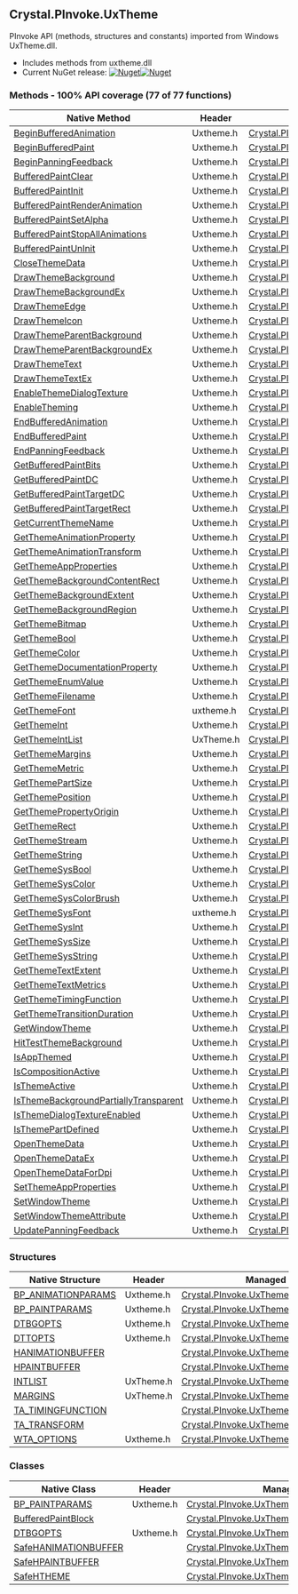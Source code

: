 ## Crystal.PInvoke.UxTheme  
PInvoke API (methods, structures and constants) imported from Windows UxTheme.dll.

- Includes methods from uxtheme.dll  
- Current NuGet release: [![Nuget](https://img.shields.io/nuget/v/Crystal.PInvoke.UxTheme?logo=nuget&style=flat-square)![Nuget](https://img.shields.io/nuget/dt/Crystal.PInvoke.UxTheme?label=%20&style=flat-square)](https://www.nuget.org/packages/Crystal.PInvoke.UxTheme)  
### Methods - 100% API coverage (77 of 77 functions)  
Native Method | Header | Managed Method  
--- | --- | ---  
[BeginBufferedAnimation](https://www.google.com/search?num=5&q=BeginBufferedAnimation+site%3Adocs.microsoft.com) | Uxtheme.h | [Crystal.PInvoke.UxTheme.BeginBufferedAnimation](https://github.com/dahall/Crystal/search?l=C%23&q=BeginBufferedAnimation)  
[BeginBufferedPaint](https://www.google.com/search?num=5&q=BeginBufferedPaint+site%3Adocs.microsoft.com) | Uxtheme.h | [Crystal.PInvoke.UxTheme.BeginBufferedPaint](https://github.com/dahall/Crystal/search?l=C%23&q=BeginBufferedPaint)  
[BeginPanningFeedback](https://www.google.com/search?num=5&q=BeginPanningFeedback+site%3Adocs.microsoft.com) | Uxtheme.h | [Crystal.PInvoke.UxTheme.BeginPanningFeedback](https://github.com/dahall/Crystal/search?l=C%23&q=BeginPanningFeedback)  
[BufferedPaintClear](https://www.google.com/search?num=5&q=BufferedPaintClear+site%3Adocs.microsoft.com) | Uxtheme.h | [Crystal.PInvoke.UxTheme.BufferedPaintClear](https://github.com/dahall/Crystal/search?l=C%23&q=BufferedPaintClear)  
[BufferedPaintInit](https://www.google.com/search?num=5&q=BufferedPaintInit+site%3Adocs.microsoft.com) | Uxtheme.h | [Crystal.PInvoke.UxTheme.BufferedPaintInit](https://github.com/dahall/Crystal/search?l=C%23&q=BufferedPaintInit)  
[BufferedPaintRenderAnimation](https://www.google.com/search?num=5&q=BufferedPaintRenderAnimation+site%3Adocs.microsoft.com) | Uxtheme.h | [Crystal.PInvoke.UxTheme.BufferedPaintRenderAnimation](https://github.com/dahall/Crystal/search?l=C%23&q=BufferedPaintRenderAnimation)  
[BufferedPaintSetAlpha](https://www.google.com/search?num=5&q=BufferedPaintSetAlpha+site%3Adocs.microsoft.com) | Uxtheme.h | [Crystal.PInvoke.UxTheme.BufferedPaintSetAlpha](https://github.com/dahall/Crystal/search?l=C%23&q=BufferedPaintSetAlpha)  
[BufferedPaintStopAllAnimations](https://www.google.com/search?num=5&q=BufferedPaintStopAllAnimations+site%3Adocs.microsoft.com) | Uxtheme.h | [Crystal.PInvoke.UxTheme.BufferedPaintStopAllAnimations](https://github.com/dahall/Crystal/search?l=C%23&q=BufferedPaintStopAllAnimations)  
[BufferedPaintUnInit](https://www.google.com/search?num=5&q=BufferedPaintUnInit+site%3Adocs.microsoft.com) | Uxtheme.h | [Crystal.PInvoke.UxTheme.BufferedPaintUnInit](https://github.com/dahall/Crystal/search?l=C%23&q=BufferedPaintUnInit)  
[CloseThemeData](https://www.google.com/search?num=5&q=CloseThemeData+site%3Adocs.microsoft.com) | Uxtheme.h | [Crystal.PInvoke.UxTheme.CloseThemeData](https://github.com/dahall/Crystal/search?l=C%23&q=CloseThemeData)  
[DrawThemeBackground](https://www.google.com/search?num=5&q=DrawThemeBackground+site%3Adocs.microsoft.com) | Uxtheme.h | [Crystal.PInvoke.UxTheme.DrawThemeBackground](https://github.com/dahall/Crystal/search?l=C%23&q=DrawThemeBackground)  
[DrawThemeBackgroundEx](https://www.google.com/search?num=5&q=DrawThemeBackgroundEx+site%3Adocs.microsoft.com) | Uxtheme.h | [Crystal.PInvoke.UxTheme.DrawThemeBackgroundEx](https://github.com/dahall/Crystal/search?l=C%23&q=DrawThemeBackgroundEx)  
[DrawThemeEdge](https://www.google.com/search?num=5&q=DrawThemeEdge+site%3Adocs.microsoft.com) | Uxtheme.h | [Crystal.PInvoke.UxTheme.DrawThemeEdge](https://github.com/dahall/Crystal/search?l=C%23&q=DrawThemeEdge)  
[DrawThemeIcon](https://www.google.com/search?num=5&q=DrawThemeIcon+site%3Adocs.microsoft.com) | Uxtheme.h | [Crystal.PInvoke.UxTheme.DrawThemeIcon](https://github.com/dahall/Crystal/search?l=C%23&q=DrawThemeIcon)  
[DrawThemeParentBackground](https://www.google.com/search?num=5&q=DrawThemeParentBackground+site%3Adocs.microsoft.com) | Uxtheme.h | [Crystal.PInvoke.UxTheme.DrawThemeParentBackground](https://github.com/dahall/Crystal/search?l=C%23&q=DrawThemeParentBackground)  
[DrawThemeParentBackgroundEx](https://www.google.com/search?num=5&q=DrawThemeParentBackgroundEx+site%3Adocs.microsoft.com) | Uxtheme.h | [Crystal.PInvoke.UxTheme.DrawThemeParentBackgroundEx](https://github.com/dahall/Crystal/search?l=C%23&q=DrawThemeParentBackgroundEx)  
[DrawThemeText](https://www.google.com/search?num=5&q=DrawThemeText+site%3Adocs.microsoft.com) | Uxtheme.h | [Crystal.PInvoke.UxTheme.DrawThemeText](https://github.com/dahall/Crystal/search?l=C%23&q=DrawThemeText)  
[DrawThemeTextEx](https://www.google.com/search?num=5&q=DrawThemeTextEx+site%3Adocs.microsoft.com) | Uxtheme.h | [Crystal.PInvoke.UxTheme.DrawThemeTextEx](https://github.com/dahall/Crystal/search?l=C%23&q=DrawThemeTextEx)  
[EnableThemeDialogTexture](https://www.google.com/search?num=5&q=EnableThemeDialogTexture+site%3Adocs.microsoft.com) | Uxtheme.h | [Crystal.PInvoke.UxTheme.EnableThemeDialogTexture](https://github.com/dahall/Crystal/search?l=C%23&q=EnableThemeDialogTexture)  
[EnableTheming](https://www.google.com/search?num=5&q=EnableTheming+site%3Adocs.microsoft.com) | Uxtheme.h | [Crystal.PInvoke.UxTheme.EnableTheming](https://github.com/dahall/Crystal/search?l=C%23&q=EnableTheming)  
[EndBufferedAnimation](https://www.google.com/search?num=5&q=EndBufferedAnimation+site%3Adocs.microsoft.com) | Uxtheme.h | [Crystal.PInvoke.UxTheme.EndBufferedAnimation](https://github.com/dahall/Crystal/search?l=C%23&q=EndBufferedAnimation)  
[EndBufferedPaint](https://www.google.com/search?num=5&q=EndBufferedPaint+site%3Adocs.microsoft.com) | Uxtheme.h | [Crystal.PInvoke.UxTheme.EndBufferedPaint](https://github.com/dahall/Crystal/search?l=C%23&q=EndBufferedPaint)  
[EndPanningFeedback](https://www.google.com/search?num=5&q=EndPanningFeedback+site%3Adocs.microsoft.com) | Uxtheme.h | [Crystal.PInvoke.UxTheme.EndPanningFeedback](https://github.com/dahall/Crystal/search?l=C%23&q=EndPanningFeedback)  
[GetBufferedPaintBits](https://www.google.com/search?num=5&q=GetBufferedPaintBits+site%3Adocs.microsoft.com) | Uxtheme.h | [Crystal.PInvoke.UxTheme.GetBufferedPaintBits](https://github.com/dahall/Crystal/search?l=C%23&q=GetBufferedPaintBits)  
[GetBufferedPaintDC](https://www.google.com/search?num=5&q=GetBufferedPaintDC+site%3Adocs.microsoft.com) | Uxtheme.h | [Crystal.PInvoke.UxTheme.GetBufferedPaintDC](https://github.com/dahall/Crystal/search?l=C%23&q=GetBufferedPaintDC)  
[GetBufferedPaintTargetDC](https://www.google.com/search?num=5&q=GetBufferedPaintTargetDC+site%3Adocs.microsoft.com) | Uxtheme.h | [Crystal.PInvoke.UxTheme.GetBufferedPaintTargetDC](https://github.com/dahall/Crystal/search?l=C%23&q=GetBufferedPaintTargetDC)  
[GetBufferedPaintTargetRect](https://www.google.com/search?num=5&q=GetBufferedPaintTargetRect+site%3Adocs.microsoft.com) | Uxtheme.h | [Crystal.PInvoke.UxTheme.GetBufferedPaintTargetRect](https://github.com/dahall/Crystal/search?l=C%23&q=GetBufferedPaintTargetRect)  
[GetCurrentThemeName](https://www.google.com/search?num=5&q=GetCurrentThemeName+site%3Adocs.microsoft.com) | Uxtheme.h | [Crystal.PInvoke.UxTheme.GetCurrentThemeName](https://github.com/dahall/Crystal/search?l=C%23&q=GetCurrentThemeName)  
[GetThemeAnimationProperty](https://www.google.com/search?num=5&q=GetThemeAnimationProperty+site%3Adocs.microsoft.com) | Uxtheme.h | [Crystal.PInvoke.UxTheme.GetThemeAnimationProperty](https://github.com/dahall/Crystal/search?l=C%23&q=GetThemeAnimationProperty)  
[GetThemeAnimationTransform](https://www.google.com/search?num=5&q=GetThemeAnimationTransform+site%3Adocs.microsoft.com) | Uxtheme.h | [Crystal.PInvoke.UxTheme.GetThemeAnimationTransform](https://github.com/dahall/Crystal/search?l=C%23&q=GetThemeAnimationTransform)  
[GetThemeAppProperties](https://www.google.com/search?num=5&q=GetThemeAppProperties+site%3Adocs.microsoft.com) | Uxtheme.h | [Crystal.PInvoke.UxTheme.GetThemeAppProperties](https://github.com/dahall/Crystal/search?l=C%23&q=GetThemeAppProperties)  
[GetThemeBackgroundContentRect](https://www.google.com/search?num=5&q=GetThemeBackgroundContentRect+site%3Adocs.microsoft.com) | Uxtheme.h | [Crystal.PInvoke.UxTheme.GetThemeBackgroundContentRect](https://github.com/dahall/Crystal/search?l=C%23&q=GetThemeBackgroundContentRect)  
[GetThemeBackgroundExtent](https://www.google.com/search?num=5&q=GetThemeBackgroundExtent+site%3Adocs.microsoft.com) | Uxtheme.h | [Crystal.PInvoke.UxTheme.GetThemeBackgroundExtent](https://github.com/dahall/Crystal/search?l=C%23&q=GetThemeBackgroundExtent)  
[GetThemeBackgroundRegion](https://www.google.com/search?num=5&q=GetThemeBackgroundRegion+site%3Adocs.microsoft.com) | Uxtheme.h | [Crystal.PInvoke.UxTheme.GetThemeBackgroundRegion](https://github.com/dahall/Crystal/search?l=C%23&q=GetThemeBackgroundRegion)  
[GetThemeBitmap](https://www.google.com/search?num=5&q=GetThemeBitmap+site%3Adocs.microsoft.com) | Uxtheme.h | [Crystal.PInvoke.UxTheme.GetThemeBitmap](https://github.com/dahall/Crystal/search?l=C%23&q=GetThemeBitmap)  
[GetThemeBool](https://www.google.com/search?num=5&q=GetThemeBool+site%3Adocs.microsoft.com) | Uxtheme.h | [Crystal.PInvoke.UxTheme.GetThemeBool](https://github.com/dahall/Crystal/search?l=C%23&q=GetThemeBool)  
[GetThemeColor](https://www.google.com/search?num=5&q=GetThemeColor+site%3Adocs.microsoft.com) | Uxtheme.h | [Crystal.PInvoke.UxTheme.GetThemeColor](https://github.com/dahall/Crystal/search?l=C%23&q=GetThemeColor)  
[GetThemeDocumentationProperty](https://www.google.com/search?num=5&q=GetThemeDocumentationProperty+site%3Adocs.microsoft.com) | Uxtheme.h | [Crystal.PInvoke.UxTheme.GetThemeDocumentationProperty](https://github.com/dahall/Crystal/search?l=C%23&q=GetThemeDocumentationProperty)  
[GetThemeEnumValue](https://www.google.com/search?num=5&q=GetThemeEnumValue+site%3Adocs.microsoft.com) | Uxtheme.h | [Crystal.PInvoke.UxTheme.GetThemeEnumValue](https://github.com/dahall/Crystal/search?l=C%23&q=GetThemeEnumValue)  
[GetThemeFilename](https://www.google.com/search?num=5&q=GetThemeFilename+site%3Adocs.microsoft.com) | Uxtheme.h | [Crystal.PInvoke.UxTheme.GetThemeFilename](https://github.com/dahall/Crystal/search?l=C%23&q=GetThemeFilename)  
[GetThemeFont](https://www.google.com/search?num=5&q=GetThemeFont+site%3Adocs.microsoft.com) | uxtheme.h | [Crystal.PInvoke.UxTheme.GetThemeFont](https://github.com/dahall/Crystal/search?l=C%23&q=GetThemeFont)  
[GetThemeInt](https://www.google.com/search?num=5&q=GetThemeInt+site%3Adocs.microsoft.com) | Uxtheme.h | [Crystal.PInvoke.UxTheme.GetThemeInt](https://github.com/dahall/Crystal/search?l=C%23&q=GetThemeInt)  
[GetThemeIntList](https://www.google.com/search?num=5&q=GetThemeIntList+site%3Adocs.microsoft.com) | UxTheme.h | [Crystal.PInvoke.UxTheme.GetThemeIntListPreVista](https://github.com/dahall/Crystal/search?l=C%23&q=GetThemeIntListPreVista)  
[GetThemeMargins](https://www.google.com/search?num=5&q=GetThemeMargins+site%3Adocs.microsoft.com) | Uxtheme.h | [Crystal.PInvoke.UxTheme.GetThemeMargins](https://github.com/dahall/Crystal/search?l=C%23&q=GetThemeMargins)  
[GetThemeMetric](https://www.google.com/search?num=5&q=GetThemeMetric+site%3Adocs.microsoft.com) | Uxtheme.h | [Crystal.PInvoke.UxTheme.GetThemeMetric](https://github.com/dahall/Crystal/search?l=C%23&q=GetThemeMetric)  
[GetThemePartSize](https://www.google.com/search?num=5&q=GetThemePartSize+site%3Adocs.microsoft.com) | Uxtheme.h | [Crystal.PInvoke.UxTheme.GetThemePartSize](https://github.com/dahall/Crystal/search?l=C%23&q=GetThemePartSize)  
[GetThemePosition](https://www.google.com/search?num=5&q=GetThemePosition+site%3Adocs.microsoft.com) | Uxtheme.h | [Crystal.PInvoke.UxTheme.GetThemePosition](https://github.com/dahall/Crystal/search?l=C%23&q=GetThemePosition)  
[GetThemePropertyOrigin](https://www.google.com/search?num=5&q=GetThemePropertyOrigin+site%3Adocs.microsoft.com) | Uxtheme.h | [Crystal.PInvoke.UxTheme.GetThemePropertyOrigin](https://github.com/dahall/Crystal/search?l=C%23&q=GetThemePropertyOrigin)  
[GetThemeRect](https://www.google.com/search?num=5&q=GetThemeRect+site%3Adocs.microsoft.com) | Uxtheme.h | [Crystal.PInvoke.UxTheme.GetThemeRect](https://github.com/dahall/Crystal/search?l=C%23&q=GetThemeRect)  
[GetThemeStream](https://www.google.com/search?num=5&q=GetThemeStream+site%3Adocs.microsoft.com) | Uxtheme.h | [Crystal.PInvoke.UxTheme.GetThemeStream](https://github.com/dahall/Crystal/search?l=C%23&q=GetThemeStream)  
[GetThemeString](https://www.google.com/search?num=5&q=GetThemeString+site%3Adocs.microsoft.com) | Uxtheme.h | [Crystal.PInvoke.UxTheme.GetThemeString](https://github.com/dahall/Crystal/search?l=C%23&q=GetThemeString)  
[GetThemeSysBool](https://www.google.com/search?num=5&q=GetThemeSysBool+site%3Adocs.microsoft.com) | Uxtheme.h | [Crystal.PInvoke.UxTheme.GetThemeSysBool](https://github.com/dahall/Crystal/search?l=C%23&q=GetThemeSysBool)  
[GetThemeSysColor](https://www.google.com/search?num=5&q=GetThemeSysColor+site%3Adocs.microsoft.com) | Uxtheme.h | [Crystal.PInvoke.UxTheme.GetThemeSysColor](https://github.com/dahall/Crystal/search?l=C%23&q=GetThemeSysColor)  
[GetThemeSysColorBrush](https://www.google.com/search?num=5&q=GetThemeSysColorBrush+site%3Adocs.microsoft.com) | Uxtheme.h | [Crystal.PInvoke.UxTheme.GetThemeSysColorBrush](https://github.com/dahall/Crystal/search?l=C%23&q=GetThemeSysColorBrush)  
[GetThemeSysFont](https://www.google.com/search?num=5&q=GetThemeSysFont+site%3Adocs.microsoft.com) | uxtheme.h | [Crystal.PInvoke.UxTheme.GetThemeSysFont](https://github.com/dahall/Crystal/search?l=C%23&q=GetThemeSysFont)  
[GetThemeSysInt](https://www.google.com/search?num=5&q=GetThemeSysInt+site%3Adocs.microsoft.com) | Uxtheme.h | [Crystal.PInvoke.UxTheme.GetThemeSysInt](https://github.com/dahall/Crystal/search?l=C%23&q=GetThemeSysInt)  
[GetThemeSysSize](https://www.google.com/search?num=5&q=GetThemeSysSize+site%3Adocs.microsoft.com) | Uxtheme.h | [Crystal.PInvoke.UxTheme.GetThemeSysSize](https://github.com/dahall/Crystal/search?l=C%23&q=GetThemeSysSize)  
[GetThemeSysString](https://www.google.com/search?num=5&q=GetThemeSysString+site%3Adocs.microsoft.com) | Uxtheme.h | [Crystal.PInvoke.UxTheme.GetThemeSysString](https://github.com/dahall/Crystal/search?l=C%23&q=GetThemeSysString)  
[GetThemeTextExtent](https://www.google.com/search?num=5&q=GetThemeTextExtent+site%3Adocs.microsoft.com) | Uxtheme.h | [Crystal.PInvoke.UxTheme.GetThemeTextExtent](https://github.com/dahall/Crystal/search?l=C%23&q=GetThemeTextExtent)  
[GetThemeTextMetrics](https://www.google.com/search?num=5&q=GetThemeTextMetrics+site%3Adocs.microsoft.com) | Uxtheme.h | [Crystal.PInvoke.UxTheme.GetThemeTextMetrics](https://github.com/dahall/Crystal/search?l=C%23&q=GetThemeTextMetrics)  
[GetThemeTimingFunction](https://www.google.com/search?num=5&q=GetThemeTimingFunction+site%3Adocs.microsoft.com) | Uxtheme.h | [Crystal.PInvoke.UxTheme.GetThemeTimingFunction](https://github.com/dahall/Crystal/search?l=C%23&q=GetThemeTimingFunction)  
[GetThemeTransitionDuration](https://www.google.com/search?num=5&q=GetThemeTransitionDuration+site%3Adocs.microsoft.com) | Uxtheme.h | [Crystal.PInvoke.UxTheme.GetThemeTransitionDuration](https://github.com/dahall/Crystal/search?l=C%23&q=GetThemeTransitionDuration)  
[GetWindowTheme](https://www.google.com/search?num=5&q=GetWindowTheme+site%3Adocs.microsoft.com) | Uxtheme.h | [Crystal.PInvoke.UxTheme.GetWindowTheme](https://github.com/dahall/Crystal/search?l=C%23&q=GetWindowTheme)  
[HitTestThemeBackground](https://www.google.com/search?num=5&q=HitTestThemeBackground+site%3Adocs.microsoft.com) | Uxtheme.h | [Crystal.PInvoke.UxTheme.HitTestThemeBackground](https://github.com/dahall/Crystal/search?l=C%23&q=HitTestThemeBackground)  
[IsAppThemed](https://www.google.com/search?num=5&q=IsAppThemed+site%3Adocs.microsoft.com) | Uxtheme.h | [Crystal.PInvoke.UxTheme.IsAppThemed](https://github.com/dahall/Crystal/search?l=C%23&q=IsAppThemed)  
[IsCompositionActive](https://www.google.com/search?num=5&q=IsCompositionActive+site%3Adocs.microsoft.com) | Uxtheme.h | [Crystal.PInvoke.UxTheme.IsCompositionActive](https://github.com/dahall/Crystal/search?l=C%23&q=IsCompositionActive)  
[IsThemeActive](https://www.google.com/search?num=5&q=IsThemeActive+site%3Adocs.microsoft.com) | Uxtheme.h | [Crystal.PInvoke.UxTheme.IsThemeActive](https://github.com/dahall/Crystal/search?l=C%23&q=IsThemeActive)  
[IsThemeBackgroundPartiallyTransparent](https://www.google.com/search?num=5&q=IsThemeBackgroundPartiallyTransparent+site%3Adocs.microsoft.com) | Uxtheme.h | [Crystal.PInvoke.UxTheme.IsThemeBackgroundPartiallyTransparent](https://github.com/dahall/Crystal/search?l=C%23&q=IsThemeBackgroundPartiallyTransparent)  
[IsThemeDialogTextureEnabled](https://www.google.com/search?num=5&q=IsThemeDialogTextureEnabled+site%3Adocs.microsoft.com) | Uxtheme.h | [Crystal.PInvoke.UxTheme.IsThemeDialogTextureEnabled](https://github.com/dahall/Crystal/search?l=C%23&q=IsThemeDialogTextureEnabled)  
[IsThemePartDefined](https://www.google.com/search?num=5&q=IsThemePartDefined+site%3Adocs.microsoft.com) | Uxtheme.h | [Crystal.PInvoke.UxTheme.IsThemePartDefined](https://github.com/dahall/Crystal/search?l=C%23&q=IsThemePartDefined)  
[OpenThemeData](https://www.google.com/search?num=5&q=OpenThemeData+site%3Adocs.microsoft.com) | Uxtheme.h | [Crystal.PInvoke.UxTheme.OpenThemeData](https://github.com/dahall/Crystal/search?l=C%23&q=OpenThemeData)  
[OpenThemeDataEx](https://www.google.com/search?num=5&q=OpenThemeDataEx+site%3Adocs.microsoft.com) | Uxtheme.h | [Crystal.PInvoke.UxTheme.OpenThemeDataEx](https://github.com/dahall/Crystal/search?l=C%23&q=OpenThemeDataEx)  
[OpenThemeDataForDpi](https://www.google.com/search?num=5&q=OpenThemeDataForDpi+site%3Adocs.microsoft.com) | Uxtheme.h | [Crystal.PInvoke.UxTheme.OpenThemeDataForDpi](https://github.com/dahall/Crystal/search?l=C%23&q=OpenThemeDataForDpi)  
[SetThemeAppProperties](https://www.google.com/search?num=5&q=SetThemeAppProperties+site%3Adocs.microsoft.com) | Uxtheme.h | [Crystal.PInvoke.UxTheme.SetThemeAppProperties](https://github.com/dahall/Crystal/search?l=C%23&q=SetThemeAppProperties)  
[SetWindowTheme](https://www.google.com/search?num=5&q=SetWindowTheme+site%3Adocs.microsoft.com) | Uxtheme.h | [Crystal.PInvoke.UxTheme.SetWindowTheme](https://github.com/dahall/Crystal/search?l=C%23&q=SetWindowTheme)  
[SetWindowThemeAttribute](https://www.google.com/search?num=5&q=SetWindowThemeAttribute+site%3Adocs.microsoft.com) | Uxtheme.h | [Crystal.PInvoke.UxTheme.SetWindowThemeAttribute](https://github.com/dahall/Crystal/search?l=C%23&q=SetWindowThemeAttribute)  
[UpdatePanningFeedback](https://www.google.com/search?num=5&q=UpdatePanningFeedback+site%3Adocs.microsoft.com) | Uxtheme.h | [Crystal.PInvoke.UxTheme.UpdatePanningFeedback](https://github.com/dahall/Crystal/search?l=C%23&q=UpdatePanningFeedback)  
### Structures  
Native Structure | Header | Managed Structure  
--- | --- | ---  
[BP_ANIMATIONPARAMS](https://www.google.com/search?num=5&q=BP_ANIMATIONPARAMS+site%3Adocs.microsoft.com) | Uxtheme.h | [Crystal.PInvoke.UxTheme.BP_ANIMATIONPARAMS](https://github.com/dahall/Crystal/search?l=C%23&q=BP_ANIMATIONPARAMS)  
[BP_PAINTPARAMS](https://www.google.com/search?num=5&q=BP_PAINTPARAMS+site%3Adocs.microsoft.com) | Uxtheme.h | [Crystal.PInvoke.UxTheme.BP_PAINTPARAMS](https://github.com/dahall/Crystal/search?l=C%23&q=BP_PAINTPARAMS)  
[DTBGOPTS](https://www.google.com/search?num=5&q=DTBGOPTS+site%3Adocs.microsoft.com) | Uxtheme.h | [Crystal.PInvoke.UxTheme.DTBGOPTS](https://github.com/dahall/Crystal/search?l=C%23&q=DTBGOPTS)  
[DTTOPTS](https://www.google.com/search?num=5&q=DTTOPTS+site%3Adocs.microsoft.com) | Uxtheme.h | [Crystal.PInvoke.UxTheme.DTTOPTS](https://github.com/dahall/Crystal/search?l=C%23&q=DTTOPTS)  
[HANIMATIONBUFFER](https://www.google.com/search?num=5&q=HANIMATIONBUFFER+site%3Adocs.microsoft.com) |  | [Crystal.PInvoke.UxTheme.HANIMATIONBUFFER](https://github.com/dahall/Crystal/search?l=C%23&q=HANIMATIONBUFFER)  
[HPAINTBUFFER](https://www.google.com/search?num=5&q=HPAINTBUFFER+site%3Adocs.microsoft.com) |  | [Crystal.PInvoke.UxTheme.HPAINTBUFFER](https://github.com/dahall/Crystal/search?l=C%23&q=HPAINTBUFFER)  
[INTLIST](https://www.google.com/search?num=5&q=INTLIST+site%3Adocs.microsoft.com) | UxTheme.h | [Crystal.PInvoke.UxTheme.INTLIST](https://github.com/dahall/Crystal/search?l=C%23&q=INTLIST)  
[MARGINS](https://www.google.com/search?num=5&q=MARGINS+site%3Adocs.microsoft.com) | UxTheme.h | [Crystal.PInvoke.UxTheme.MARGINS](https://github.com/dahall/Crystal/search?l=C%23&q=MARGINS)  
[TA_TIMINGFUNCTION](https://www.google.com/search?num=5&q=TA_TIMINGFUNCTION+site%3Adocs.microsoft.com) |  | [Crystal.PInvoke.UxTheme.TA_TIMINGFUNCTION](https://github.com/dahall/Crystal/search?l=C%23&q=TA_TIMINGFUNCTION)  
[TA_TRANSFORM](https://www.google.com/search?num=5&q=TA_TRANSFORM+site%3Adocs.microsoft.com) |  | [Crystal.PInvoke.UxTheme.TA_TRANSFORM](https://github.com/dahall/Crystal/search?l=C%23&q=TA_TRANSFORM)  
[WTA_OPTIONS](https://www.google.com/search?num=5&q=WTA_OPTIONS+site%3Adocs.microsoft.com) | Uxtheme.h | [Crystal.PInvoke.UxTheme.WTA_OPTIONS](https://github.com/dahall/Crystal/search?l=C%23&q=WTA_OPTIONS)  
### Classes  
Native Class | Header | Managed Class  
--- | --- | ---  
[BP_PAINTPARAMS](https://www.google.com/search?num=5&q=BP_PAINTPARAMS+site%3Adocs.microsoft.com) | Uxtheme.h | [Crystal.PInvoke.UxTheme.BP_PAINTPARAMS](https://github.com/dahall/Crystal/search?l=C%23&q=BP_PAINTPARAMS)  
[BufferedPaintBlock](https://www.google.com/search?num=5&q=BufferedPaintBlock+site%3Adocs.microsoft.com) |  | [Crystal.PInvoke.UxTheme.BufferedPaintBlock](https://github.com/dahall/Crystal/search?l=C%23&q=BufferedPaintBlock)  
[DTBGOPTS](https://www.google.com/search?num=5&q=DTBGOPTS+site%3Adocs.microsoft.com) | Uxtheme.h | [Crystal.PInvoke.UxTheme.DTBGOPTS](https://github.com/dahall/Crystal/search?l=C%23&q=DTBGOPTS)  
[SafeHANIMATIONBUFFER](https://www.google.com/search?num=5&q=SafeHANIMATIONBUFFER+site%3Adocs.microsoft.com) |  | [Crystal.PInvoke.UxTheme.SafeHANIMATIONBUFFER](https://github.com/dahall/Crystal/search?l=C%23&q=SafeHANIMATIONBUFFER)  
[SafeHPAINTBUFFER](https://www.google.com/search?num=5&q=SafeHPAINTBUFFER+site%3Adocs.microsoft.com) |  | [Crystal.PInvoke.UxTheme.SafeHPAINTBUFFER](https://github.com/dahall/Crystal/search?l=C%23&q=SafeHPAINTBUFFER)  
[SafeHTHEME](https://www.google.com/search?num=5&q=SafeHTHEME+site%3Adocs.microsoft.com) |  | [Crystal.PInvoke.UxTheme.SafeHTHEME](https://github.com/dahall/Crystal/search?l=C%23&q=SafeHTHEME)  

